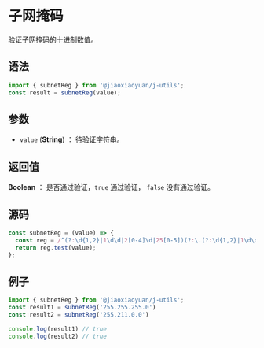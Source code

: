 
# 子网掩码

验证子网掩码的十进制数值。

## 语法

```js
import { subnetReg } from '@jiaoxiaoyuan/j-utils';
const result = subnetReg(value);
```

## 参数

- `value` (**String**) ： 待验证字符串。

## 返回值

**Boolean** ： 是否通过验证，`true` 通过验证， `false` 没有通过验证。

## 源码

```js
const subnetReg = (value) => {
  const reg = /^(?:\d{1,2}|1\d\d|2[0-4]\d|25[0-5])(?:\.(?:\d{1,2}|1\d\d|2[0-4]\d|25[0-5])){3}$/;
  return reg.test(value);
};
```

## 例子

```js
import { subnetReg } from '@jiaoxiaoyuan/j-utils';
const result1 = subnetReg('255.255.255.0')
const result2 = subnetReg('255.211.0.0')

console.log(result1) // true
console.log(result2) // true
```
